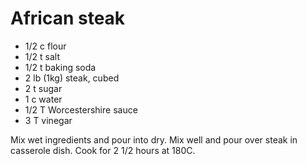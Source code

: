 # African steak

* 1/2 c flour
* 1/2 t salt
* 1/2 t baking soda
* 2 lb (1kg) steak, cubed
* 2 t sugar
* 1 c water
* 1/2 T Worcestershire sauce
* 3 T vinegar

Mix wet ingredients and pour into dry.  Mix well and pour over steak in casserole dish.  Cook for 2 1/2 hours at 180C.

